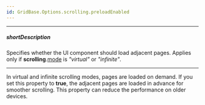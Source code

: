 ```yaml
---
id: GridBase.Options.scrolling.preloadEnabled
---
```

---
##### shortDescription
Specifies whether the UI component should load adjacent pages. Applies only if **scrolling**.[mode](/api-reference/10%20UI%20Components/dxDataGrid/1%20Configuration/scrolling/mode.md '{basewidgetpath}/Configuration/scrolling/#mode') is *"virtual"* or *"infinite"*.

---
In virtual and infinite scrolling modes, pages are loaded on demand. If you set this property to **true**, the adjacent pages are loaded in advance for smoother scrolling. This property can reduce the performance on older devices.